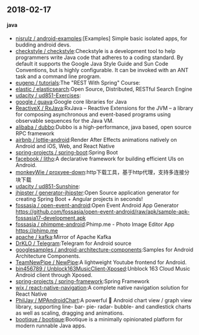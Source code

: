 ## 2018-02-17

#### java
* [nisrulz / android-examples](https://github.com/nisrulz/android-examples):[Examples] Simple basic isolated apps, for budding android devs.
* [checkstyle / checkstyle](https://github.com/checkstyle/checkstyle):Checkstyle is a development tool to help programmers write Java code that adheres to a coding standard. By default it supports the Google Java Style Guide and Sun Code Conventions, but is highly configurable. It can be invoked with an ANT task and a command line program.
* [eugenp / tutorials](https://github.com/eugenp/tutorials):The "REST With Spring" Course:
* [elastic / elasticsearch](https://github.com/elastic/elasticsearch):Open Source, Distributed, RESTful Search Engine
* [udacity / ud851-Exercises](https://github.com/udacity/ud851-Exercises):
* [google / guava](https://github.com/google/guava):Google core libraries for Java
* [ReactiveX / RxJava](https://github.com/ReactiveX/RxJava):RxJava – Reactive Extensions for the JVM – a library for composing asynchronous and event-based programs using observable sequences for the Java VM.
* [alibaba / dubbo](https://github.com/alibaba/dubbo):Dubbo is a high-performance, java based, open source RPC framework
* [airbnb / lottie-android](https://github.com/airbnb/lottie-android):Render After Effects animations natively on Android and iOS, Web, and React Native
* [spring-projects / spring-boot](https://github.com/spring-projects/spring-boot):Spring Boot
* [facebook / litho](https://github.com/facebook/litho):A declarative framework for building efficient UIs on Android.
* [monkeyWie / proxyee-down](https://github.com/monkeyWie/proxyee-down):http下载工具，基于http代理，支持多连接分块下载
* [udacity / ud851-Sunshine](https://github.com/udacity/ud851-Sunshine):
* [jhipster / generator-jhipster](https://github.com/jhipster/generator-jhipster):Open Source application generator for creating Spring Boot + Angular projects in seconds!
* [fossasia / open-event-android](https://github.com/fossasia/open-event-android):Open Event Android App Generator https://github.com/fossasia/open-event-android/raw/apk/sample-apk-fossasia17-development.apk
* [fossasia / phimpme-android](https://github.com/fossasia/phimpme-android):Phimp.me - Photo Image Editor App https://phimp.me
* [apache / kafka](https://github.com/apache/kafka):Mirror of Apache Kafka
* [DrKLO / Telegram](https://github.com/DrKLO/Telegram):Telegram for Android source
* [googlesamples / android-architecture-components](https://github.com/googlesamples/android-architecture-components):Samples for Android Architecture Components.
* [TeamNewPipe / NewPipe](https://github.com/TeamNewPipe/NewPipe):A lightweight Youtube frontend for Android.
* [bin456789 / Unblock163MusicClient-Xposed](https://github.com/bin456789/Unblock163MusicClient-Xposed):Unblock 163 Cloud Music Android client through Xposed.
* [spring-projects / spring-framework](https://github.com/spring-projects/spring-framework):Spring Framework
* [wix / react-native-navigation](https://github.com/wix/react-native-navigation):A complete native navigation solution for React Native
* [PhilJay / MPAndroidChart](https://github.com/PhilJay/MPAndroidChart):A powerful 🚀 Android chart view / graph view library, supporting line- bar- pie- radar- bubble- and candlestick charts as well as scaling, dragging and animations.
* [bootique / bootique](https://github.com/bootique/bootique):Bootique is a minimally opinionated platform for modern runnable Java apps.
